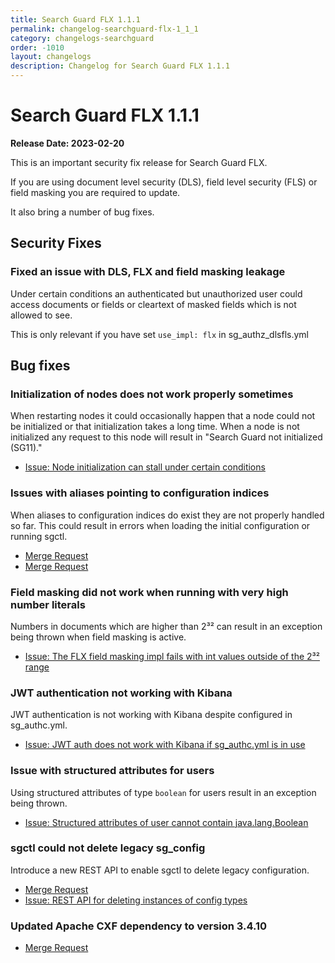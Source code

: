 ```yaml
---
title: Search Guard FLX 1.1.1
permalink: changelog-searchguard-flx-1_1_1
category: changelogs-searchguard
order: -1010
layout: changelogs
description: Changelog for Search Guard FLX 1.1.1
---
```


<!--- Copyright 2022 floragunn GmbH -->

# Search Guard FLX 1.1.1

**Release Date: 2023-02-20**

This is an important security fix release for Search Guard FLX. 

If you are using document level security (DLS), field level security (FLS) or field masking you are required to update.

It also bring a number of bug fixes.

## Security Fixes

### Fixed an issue with DLS, FLX and field masking leakage

Under certain conditions an authenticated but unauthorized user could access documents or fields or cleartext of masked fields which is not allowed to see.

This is only relevant if you have set `use_impl: flx` in sg_authz_dlsfls.yml

## Bug fixes

### Initialization of nodes does not work properly sometimes

When restarting nodes it could occasionally happen that a node could not be initialized or that initialization takes a long time.
When a node is not initialized any request to this node will result in "Search Guard not initialized (SG11)." 

* [Issue: Node initialization can stall under certain conditions](https://git.floragunn.com/search-guard/search-guard-suite-enterprise/-/issues/148)

### Issues with aliases pointing to configuration indices 

When aliases to configuration indices do exist they are not properly handled so far. This could result in errors when loading the initial configuration or running sgctl.

* [Merge Request](https://git.floragunn.com/search-guard/search-guard-suite-enterprise/-/merge_requests/325)
* [Merge Request](https://git.floragunn.com/search-guard/search-guard-suite-enterprise/-/merge_requests/328)

### Field masking did not work when running with very high number literals

Numbers in documents which are higher than 2³² can result in an exception being thrown when field masking is active.

* [Issue: The FLX field masking impl fails with int values outside of the 2³² range](https://git.floragunn.com/search-guard/search-guard-suite-enterprise/-/issues/154)

### JWT authentication not working with Kibana

JWT authentication is not working with Kibana despite configured in sg_authc.yml.

* [Issue: JWT auth does not work with Kibana if sg_authc.yml is in use](https://git.floragunn.com/search-guard/search-guard-suite-enterprise/-/issues/143)

### Issue with structured attributes for users

Using structured attributes of type `boolean` for users result in an exception being thrown. 

* [Issue: Structured attributes of user cannot contain java.lang.Boolean](https://git.floragunn.com/search-guard/search-guard-suite-enterprise/-/issues/135)

### sgctl could not delete legacy sg_config

Introduce a new REST API to enable sgctl to delete legacy configuration.

* [Merge Request](https://git.floragunn.com/search-guard/search-guard-suite-enterprise/-/merge_requests/312)
* [Issue: REST API for deleting instances of config types](https://git.floragunn.com/search-guard/sgctl/-/issues/6)

### Updated Apache CXF dependency to version 3.4.10

* [Merge Request](https://git.floragunn.com/search-guard/search-guard-suite-enterprise/-/merge_requests/324)